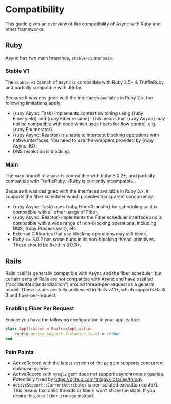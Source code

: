 # Compatibility

This guide gives an overview of the compatibility of Async with Ruby and other frameworks.


## Ruby

Async has two main branches, `stable-v1` and `main`.

### Stable V1

The `stable-v1` branch of async is compatible with Ruby 2.5+ & TruffleRuby, and partially compatible with JRuby.

Because it was designed with the interfaces available in Ruby 2.x, the following limitations apply:

- {ruby Async::Task} implements context switching using {ruby Fiber.yield} and {ruby Fiber.resume}. This means that {ruby Async} may not be compatible with code which uses fibers for flow control, e.g. {ruby Enumerator}.
- {ruby Async::Reactor} is unable to intercept blocking operations with native interfaces. You need to use the wrappers provided by {ruby Async::IO}.
- DNS resolution is blocking.

### Main

The `main` branch of async is compatible with Ruby 3.0.2+, and partially compatible with TruffleRuby. JRuby is currently incompatble.

Because it was designed with the interfaces available in Ruby 3.x, it supports the fiber scheduler which provides transparent concurrency.

- {ruby Async::Task} uses {ruby Fiber#transfer} for scheduling so it is compatible with all other usage of Fiber.
- {ruby Async::Reactor} implements the Fiber scheduler interface and is compatible with a wide range of non-blocking operations, including DNS, {ruby Process.wait}, etc.
- External C libraries that use blocking operations may still block.
- Ruby <= 3.0.2 has some bugs in its non-blocking thread primitives. These should be fixed in 3.0.3+.

## Rails

Rails itself is generally compatible with Async and the fiber scheduler, but certain parts of Rails are not compatible with Async and have ossified ("accidental standardization") around thread-per-request as a general model. These issues are fully addressed in Rails v7.1+, which supports Rack 3 and fiber-per-request.

### Enabling Fiber Per Request

Ensure you have the following configuration in your application:

```ruby
class Application < Rails::Application
	config.active_support.isolation_level = :fiber
end
```

### Pain Points

- ActiveRecord with the latest version of the `pg` gem supports concurrent database queries.
- ActiveRecord with `mysql2` gem does not support asynchronous queries. Potentially fixed by <https://github.com/trilogy-libraries/trilogy>.
- `ActiveSupport::CurrentAttributes` is per-isolated execution context. This means that child threads or fibers won't share the state. If you desire this, use `Fiber.storage` instead.
